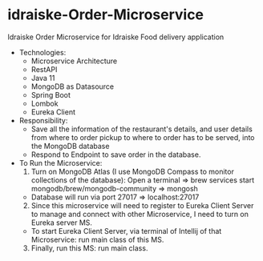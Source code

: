 # idraiske-Order-Microservice
Idraiske Order Microservice for Idraiske Food delivery application

- Technologies: 
  - Microservice Architecture
  - RestAPI
  - Java 11
  - MongoDB as Datasource 
  - Spring Boot
  - Lombok
  - Eureka Client
- Responsibility: 
  - Save all the information of the restaurant's details, and user details from where to order pickup to where to order has to be served, into the MongoDB database
  - Respond to Endpoint to save order in the database.
- To Run the Microservice:
  1. Turn on MongoDB Atlas (I use MongoDB Compass to monitor collections of the database): Open a terminal => brew services start mongodb/brew/mongodb-community => mongosh
    - Database will run via port 27017 => localhost:27017
  2. Since this microservice will need to register to Eureka Client Server to manage and connect with other Microservice, I need to turn on Eureka server MS.
    - To start Eureka Client Server, via terminal of Intellij of that Microservice: run main class of this MS.
  3. Finally, run this MS: run main class. 
